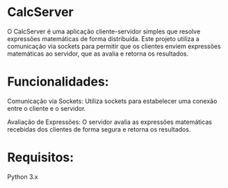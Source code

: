 # CalcServer
O CalcServer é uma aplicação cliente-servidor simples que resolve expressões matemáticas de forma distribuída. Este projeto utiliza a comunicação via sockets para permitir que os clientes enviem expressões matemáticas ao servidor, que as avalia e retorna os resultados.

# Funcionalidades:
Comunicação via Sockets: Utiliza sockets para estabelecer uma conexão entre o cliente e o servidor.

Avaliação de Expressões: O servidor avalia as expressões matemáticas recebidas dos clientes de forma segura e retorna os resultados.

# Requisitos:
Python 3.x
